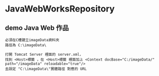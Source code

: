 # JavaWebWorksRepository  

## demo Java Web 作品  

```no-highlight
必須在C槽建立imageData資料夾  
路徑為 C:\imageData\  

打開 Tomcat Server 裡面的 server.xml，  
找到 <Host>標籤 ，在 <Host>標籤 裡面加上 <Context docBase="C:/imageData/" path="/imageData" reloadable="true"/>  
去設定 "C:\imageData\"實體路徑 對應的 URL  
```